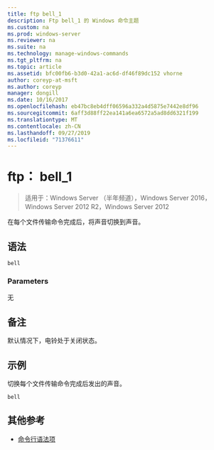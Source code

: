 ```yaml
---
title: ftp bell_1
description: Ftp bell_1 的 Windows 命令主题
ms.custom: na
ms.prod: windows-server
ms.reviewer: na
ms.suite: na
ms.technology: manage-windows-commands
ms.tgt_pltfrm: na
ms.topic: article
ms.assetid: bfc00fb6-b3d0-42a1-ac6d-df46f89dc152 vhorne
author: coreyp-at-msft
ms.author: coreyp
manager: dongill
ms.date: 10/16/2017
ms.openlocfilehash: eb47bc8eb4dff06596a332a4d5875e7442e8df96
ms.sourcegitcommit: 6aff3d88ff22ea141a6ea6572a5ad8dd6321f199
ms.translationtype: MT
ms.contentlocale: zh-CN
ms.lasthandoff: 09/27/2019
ms.locfileid: "71376611"
---
```

# <a name="ftp-bell_1"></a>ftp： bell_1

>适用于：Windows Server （半年频道），Windows Server 2016，Windows Server 2012 R2，Windows Server 2012

在每个文件传输命令完成后，将声音切换到声音。   
## <a name="syntax"></a>语法  
```  
bell  
```  
### <a name="parameters"></a>Parameters  
无  
## <a name="remarks"></a>备注  
默认情况下，电铃处于关闭状态。  
## <a name="BKMK_Examples"></a>示例  
切换每个文件传输命令完成后发出的声音。  
```  
bell  
```  
## <a name="additional-references"></a>其他参考  
-   [命令行语法项](command-line-syntax-key.md)  
